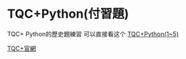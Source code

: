 # TQC+Python(付習題)
TQC+ Python的歷史題練習
可以直接看这个
[TQC+Python(1~5)](https://github.com/JSerWP/TQC-Python/blob/main/TQC%2B/TQC%2BPython(1%7E5%20in%20Jupyter).ipynb)

[TQC+官網](https://www.tqcplus.org.tw/CertificateDetail.aspx?CODE=y/zEfkGeQhM=)
